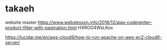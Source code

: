 # takaeh
 website master
https://www.webslesson.info/2018/12/ajax-codeigniter-product-filter-with-pagination.html
HXROG4WsLKox


https://lucidar.me/en/aws-cloud9/how-to-run-apache-on-aws-ec2-cloud9-server/